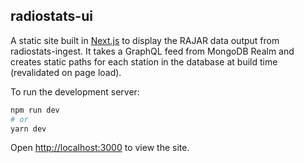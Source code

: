 ## radiostats-ui

A static site built in [Next.js](https://nextjs.org/) to display the RAJAR data output from radiostats-ingest.  It takes a GraphQL feed from MongoDB Realm and creates static paths for each station in the database at build time (revalidated on page load).

To run the development server:

```bash
npm run dev
# or
yarn dev
```

Open [http://localhost:3000](http://localhost:3000) to view the site.

